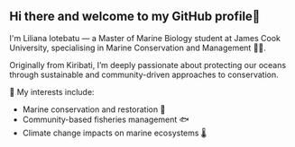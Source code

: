 ## Hi there and welcome to my GitHub profile👋

I'm Liliana Iotebatu — a Master of Marine Biology student at James Cook University, specialising in Marine Conservation and Management 🌊🐠.

Originally from Kiribati, I’m deeply passionate about protecting our oceans through sustainable and community-driven approaches to conservation.

🧪 My interests include:
- Marine conservation and restoration 🪸  
- Community-based fisheries management 🐟
- Climate change impacts on marine ecosystems 🌡️



